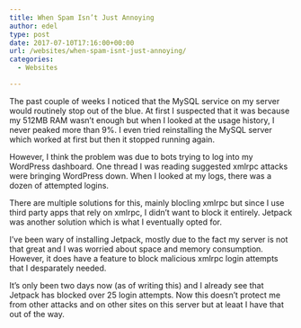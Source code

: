 ```yaml
---
title: When Spam Isn’t Just Annoying
author: edel
type: post
date: 2017-07-10T17:16:00+00:00
url: /websites/when-spam-isnt-just-annoying/
categories:
  - Websites

---
```

The past couple of weeks I noticed that the MySQL service on my server would routinely stop out of the blue. At first I suspected that it was because my 512MB RAM wasn&#8217;t enough but when I looked at the usage history, I never peaked more than 9%. I even tried reinstalling the MySQL server which worked at first but then it stopped running again.

However, I think the problem was due to bots trying to log into my WordPress dashboard. One thread I was reading suggested xmlrpc attacks were bringing WordPress down. When I looked at my logs, there was a dozen of attempted logins.

There are multiple solutions for this, mainly blocling xmlrpc but since I use third party apps that rely on xmlrpc, I didn&#8217;t want to block it entirely. Jetpack was another solution which is what I eventually opted for.

I&#8217;ve been wary of installing Jetpack, mostly due to the fact my server is not that great and I was worried about space and memory consumption. However, it does have a feature to block malicious xmlrpc login attempts that I desparately needed.

It&#8217;s only been two days now (as of writing this) and I already see that Jetpack has blocked over 25 login attempts. Now this doesn&#8217;t protect me from other attacks and on other sites on this server but at leaat I have that out of the way.